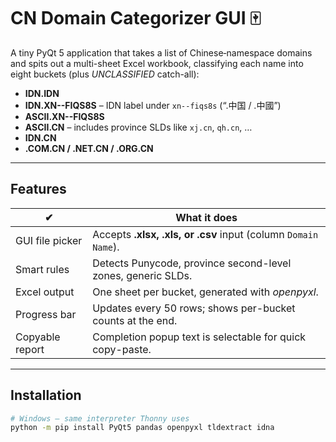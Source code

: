 # CN Domain Categorizer GUI 🀄️

A tiny PyQt 5 application that takes a list of Chinese‐namespace domains and
spits out a multi-sheet Excel workbook, classifying each name into eight
buckets (plus *UNCLASSIFIED* catch-all):

* **IDN.IDN**  
* **IDN.XN--FIQS8S** – IDN label under `xn--fiqs8s` (“.中国 / .中國”)  
* **ASCII.XN--FIQS8S**  
* **ASCII.CN** – includes province SLDs like `xj.cn`, `qh.cn`, …  
* **IDN.CN**  
* **.COM.CN / .NET.CN / .ORG.CN**



---

## Features

| ✔ | What it does |
|---|--------------|
| GUI file picker | Accepts **.xlsx, .xls, or .csv** input (column `Domain Name`). |
| Smart rules     | Detects Punycode, province second-level zones, generic SLDs. |
| Excel output    | One sheet per bucket, generated with *openpyxl*. |
| Progress bar    | Updates every 50 rows; shows per-bucket counts at the end. |
| Copyable report | Completion popup text is selectable for quick copy-paste. |

---

## Installation

```bash
# Windows – same interpreter Thonny uses
python -m pip install PyQt5 pandas openpyxl tldextract idna
